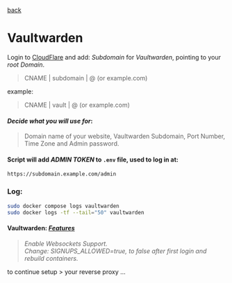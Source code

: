 <p align="left">
  <a href="https://github.com/vdarkobar/cloud/tree/main?tab=readme-ov-file#self-hosted-homelab-cloud">back</a>
  <br>
</p> 
  
# Vaultwarden
    
Login to <a href="https://dash.cloudflare.com/">CloudFlare</a> and add: *Subdomain* for *Vaultwarden*, pointing to your *root Domain*.
  
> CNAME | subdomain | @ (or example.com)
  
example:
  
> CNAME | vault | @ (or example.com)
  
  
#### *Decide what you will use for*:
  
> Domain name of your website, Vaultwarden Subdomain, Port Number, Time Zone and Admin password.  
  
#### Script will add *ADMIN TOKEN* to `.env` file, used to log in at:
```
https://subdomain.example.com/admin
```
  
### Log:
```bash
sudo docker compose logs vaultwarden
sudo docker logs -tf --tail="50" vaultwarden
```
  
#### Vaultwarden: <i><a href="https://github.com/dani-garcia/vaultwarden/wiki">Features</a></i>  
> *Enable Websockets Support.*  
> *Change: SIGNUPS_ALLOWED=true, to false after first login and rebuild containers.*  

to continue setup > your reverse proxy ...
